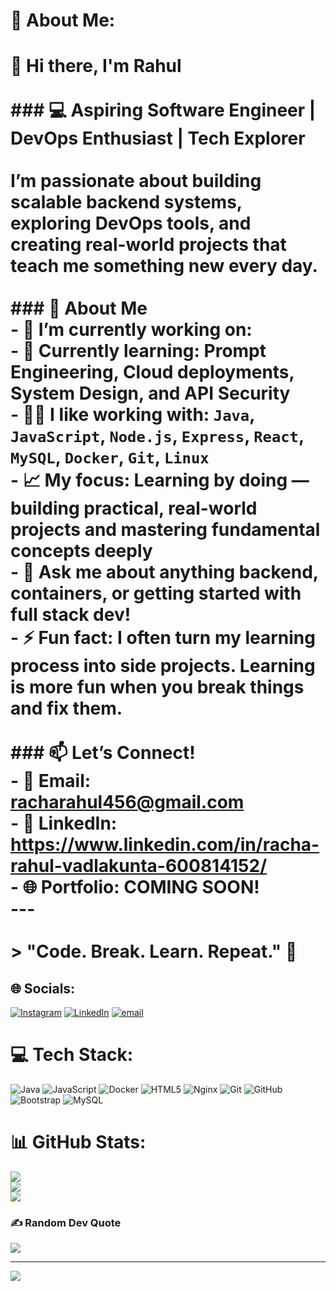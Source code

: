 # 💫 About Me:
# 👋 Hi there, I'm Rahul<br><br>### 💻 Aspiring Software Engineer | DevOps Enthusiast | Tech Explorer<br><br>I’m passionate about building scalable backend systems, exploring DevOps tools, and creating real-world projects that teach me something new every day.<br><br>### 🚀 About Me<br>- 🔭 I’m currently working on: <br>- 🌱 Currently learning: **Prompt Engineering**, **Cloud deployments**, **System Design**, and **API Security**<br>- 👨‍💻 I like working with: `Java`, `JavaScript`, `Node.js`, `Express`, `React`, `MySQL`, `Docker`, `Git`, `Linux`<br>- 📈 My focus: Learning by doing — building practical, real-world projects and mastering fundamental concepts deeply<br>- 💬 Ask me about anything backend, containers, or getting started with full stack dev!<br>- ⚡ Fun fact: I often turn my learning process into side projects. Learning is more fun when you break things and fix them.<br><br>### 📫 Let’s Connect!<br>- 📧 Email: racharahul456@gmail.com<br>- 🔗 LinkedIn: https://www.linkedin.com/in/racha-rahul-vadlakunta-600814152/<br>- 🌐 Portfolio: COMING SOON!<br>---<br><br>> "Code. Break. Learn. Repeat." 🚀<br>


## 🌐 Socials:
[![Instagram](https://img.shields.io/badge/Instagram-%23E4405F.svg?logo=Instagram&logoColor=white)](https://instagram.com/https://www.instagram.com/racha_rahul/) [![LinkedIn](https://img.shields.io/badge/LinkedIn-%230077B5.svg?logo=linkedin&logoColor=white)](https://linkedin.com/in/https://www.linkedin.com/in/racha-rahul-vadlakunta-600814152/) [![email](https://img.shields.io/badge/Email-D14836?logo=gmail&logoColor=white)](mailto:racharahul456@gmail.com) 

# 💻 Tech Stack:
![Java](https://img.shields.io/badge/java-%23ED8B00.svg?style=for-the-badge&logo=openjdk&logoColor=white) ![JavaScript](https://img.shields.io/badge/javascript-%23323330.svg?style=for-the-badge&logo=javascript&logoColor=%23F7DF1E) ![Docker](https://img.shields.io/badge/docker-%230db7ed.svg?style=for-the-badge&logo=docker&logoColor=white) ![HTML5](https://img.shields.io/badge/html5-%23E34F26.svg?style=for-the-badge&logo=html5&logoColor=white) ![Nginx](https://img.shields.io/badge/nginx-%23009639.svg?style=for-the-badge&logo=nginx&logoColor=white) ![Git](https://img.shields.io/badge/git-%23F05033.svg?style=for-the-badge&logo=git&logoColor=white) ![GitHub](https://img.shields.io/badge/github-%23121011.svg?style=for-the-badge&logo=github&logoColor=white) ![Bootstrap](https://img.shields.io/badge/bootstrap-%238511FA.svg?style=for-the-badge&logo=bootstrap&logoColor=white) ![MySQL](https://img.shields.io/badge/mysql-4479A1.svg?style=for-the-badge&logo=mysql&logoColor=white)
# 📊 GitHub Stats:
![](https://github-readme-stats.vercel.app/api?username=racharahul&theme=radical&hide_border=false&include_all_commits=false&count_private=false)<br/>
![](https://nirzak-streak-stats.vercel.app/?user=racharahul&theme=radical&hide_border=false)<br/>
![](https://github-readme-stats.vercel.app/api/top-langs/?username=racharahul&theme=radical&hide_border=false&include_all_commits=false&count_private=false&layout=compact)

### ✍️ Random Dev Quote
![](https://quotes-github-readme.vercel.app/api?type=horizontal&theme=radical)

---
[![](https://visitcount.itsvg.in/api?id=racharahul&icon=0&color=0)](https://visitcount.itsvg.in)

<!-- Proudly created with GPRM ( https://gprm.itsvg.in ) -->
